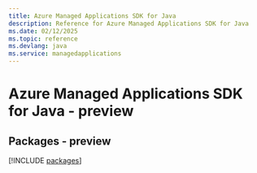```yaml
---
title: Azure Managed Applications SDK for Java
description: Reference for Azure Managed Applications SDK for Java
ms.date: 02/12/2025
ms.topic: reference
ms.devlang: java
ms.service: managedapplications
---
```

# Azure Managed Applications SDK for Java - preview
## Packages - preview
[!INCLUDE [packages](managed-applications-index.md)]